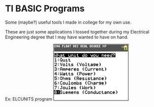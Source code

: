 # TI BASIC Programs
Some (maybe?) useful tools I made in college for my own use.

These are just some applications I tossed together during my Electrical Engineering degree that I may have wanted to have on hand.

Ex: ELCUNITS program
![](example.png)